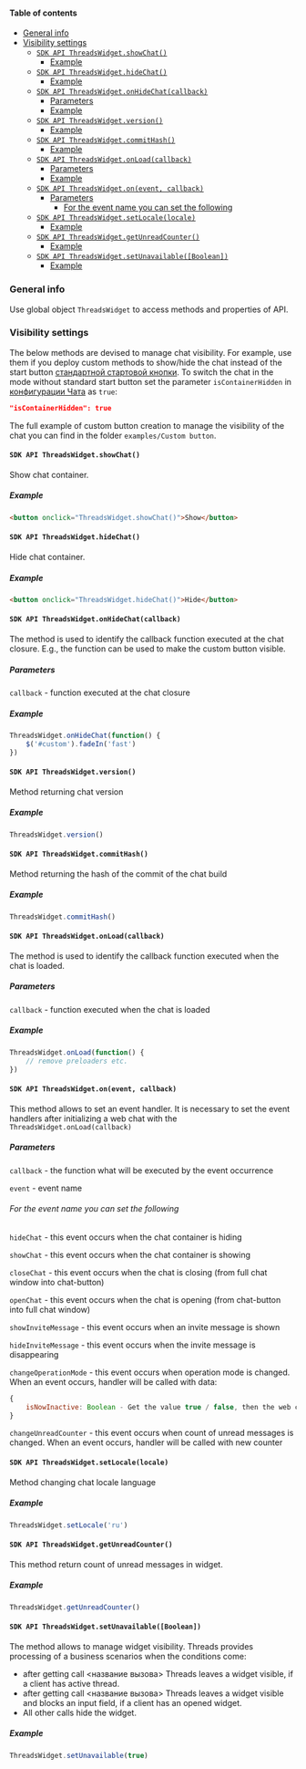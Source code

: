 #### Table of contents
* [General info](#general-info)
* [Visibility settings](#visibility-settings)
	* [`SDK API ThreadsWidget.showChat()`](#sdk-api-threadswidgetshowchat)
		* [Example](#example)
	* [`SDK API ThreadsWidget.hideChat()`](#sdk-api-threadswidgethidechat)
		* [Example](#example)
	* [`SDK API ThreadsWidget.onHideChat(callback)`](#sdk-api-threadswidgetonhidechatcallback)
		* [Parameters](#parameters)
		* [Example](#example)
	* [`SDK API ThreadsWidget.version()`](#sdk-api-threadswidgetversion)
		* [Example](#example)
	* [`SDK API ThreadsWidget.commitHash()`](#sdk-api-threadswidgetcommithash)
		* [Example](#example)
	* [`SDK API ThreadsWidget.onLoad(callback)`](#sdk-api-threadswidgetonloadcallback)
		* [Parameters](#parameters)
		* [Example](#example)
	* [`SDK API ThreadsWidget.on(event, callback)`](#sdk-api-threadswidgetonevent-callback)
		* [Parameters](#parameters)
			* [For the event name you can set the following](#for-the-event-name-you-can-set-the-following)
	* [`SDK API ThreadsWidget.setLocale(locale)`](#sdk-api-threadswidgetsetlocalelocale)
		* [Example](#example)
	* [`SDK API ThreadsWidget.getUnreadCounter()`](#sdk-api-threadswidgetgetunreadcounter)
		* [Example](#example)
	* [`SDK API ThreadsWidget.setUnavailable([Boolean])`](#sdk-api-threadswidgetsetunavailable[boolean])
		* [Example](#example)

### General info

Use global object `ThreadsWidget` to access methods and properties of API.

### Visibility settings

The below methods are devised to manage chat visibility. For example, use them if you deploy custom methods to show/hide the chat instead of the start button [стандартной стартовой кнопки](Настройка-темы-оформления#chatbutton). To switch the chat in the mode without standard start button set the parameter `isContainerHidden` in [конфигурации Чата](Структура-конфигурационного-файла-settings.json) as `true`:

```json
"isContainerHidden": true
``` 

The full example of custom button creation to manage the visibility of the chat you can find in the folder `examples/Custom button`.

#### `SDK API ThreadsWidget.showChat()`

Show chat container. 

##### Example

```html
<button onclick="ThreadsWidget.showChat()">Show</button>
```

#### `SDK API ThreadsWidget.hideChat()`

Hide chat container.

##### Example

```html
<button onclick="ThreadsWidget.hideChat()">Hide</button>
```

#### `SDK API ThreadsWidget.onHideChat(callback)`

The method is used to identify the callback function executed at the chat closure. E.g., the function can be used to make the custom button visible.

##### Parameters

`callback` - function executed at the chat closure

##### Example

```js
ThreadsWidget.onHideChat(function() {
    $('#custom').fadeIn('fast')
})
```

#### `SDK API ThreadsWidget.version()`

Method returning chat version

##### Example

```js
ThreadsWidget.version()
```

#### `SDK API ThreadsWidget.commitHash()`

Method returning the hash of the commit of the chat build

##### Example

```js
ThreadsWidget.commitHash()
```

#### `SDK API ThreadsWidget.onLoad(callback)`

The method is used to identify the callback function executed when the chat is loaded.

##### Parameters

`callback` - function executed when the chat is loaded 

##### Example

```js
ThreadsWidget.onLoad(function() {
    // remove preloaders etc.
})
```

#### `SDK API ThreadsWidget.on(event, callback)`

This method allows to set an event handler. It is necessary to set the event handlers after initializing a web chat with the `ThreadsWidget.onLoad(callback)`

##### Parameters

`callback` - the function what will be executed by the event occurrence

`event` - event name

###### For the event name you can set the following

`hideChat` -  this event occurs when the chat container is hiding

`showChat` - this event occurs when the chat container is showing

`closeChat` - this event occurs when the chat is closing (from full chat window into chat-button)

`openChat` - this event occurs when the chat is opening (from chat-button into full chat window)

`showInviteMessage` - this event occurs when an invite message is shown

`hideInviteMessage` - this event occurs when the invite message is disappearing

`changeOperationMode` - this event occurs when operation mode is changed. When an event occurs, handler will be called with data:
```js
{ 
    isNowInactive: Boolean - Get the value true / false, then the web chat should be be hidden or shown according Threads operation mode settings.
}
``` 

`changeUnreadCounter` - this event occurs when count of unread messages is changed. When an event occurs, handler will be called with new counter


#### `SDK API ThreadsWidget.setLocale(locale)`

Method changing chat locale language

##### Example

```js
ThreadsWidget.setLocale('ru')
```


#### `SDK API ThreadsWidget.getUnreadCounter()`

This method return count of unread messages in widget.

##### Example

```js
ThreadsWidget.getUnreadCounter()
```

#### `SDK API ThreadsWidget.setUnavailable([Boolean])`

The method allows to manage widget visibility.
Threads provides processing of a business scenarios when the conditions come:
* after getting call <название вызова> Threads leaves a widget visible, if a client has active thread.
* after getting call <название вызова> Threads leaves a widget visible and blocks an input field, if a client has an opened widget.
* All other calls hide the widget.

##### Example

```js
ThreadsWidget.setUnavailable(true)
```